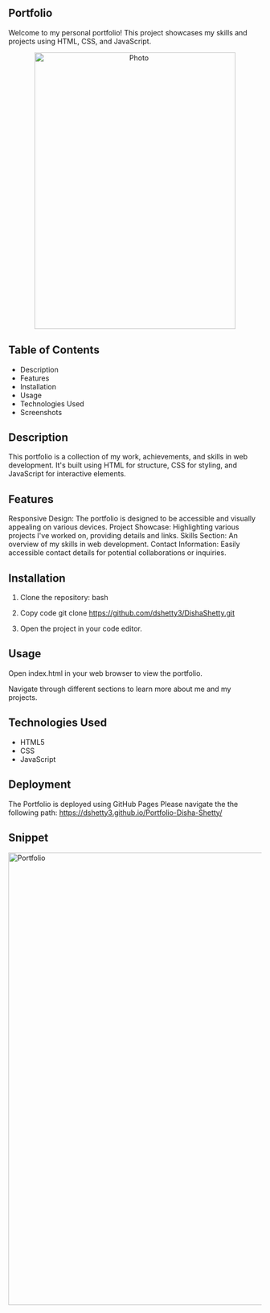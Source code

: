 ## Portfolio

Welcome to my personal portfolio! This project showcases my skills and projects using HTML, CSS, and JavaScript.

<div align="center">
  <img src="./img/Photo.jpg" alt="Photo" height="550" width="400" />
</div>

## Table of Contents

- Description
- Features
- Installation
- Usage
- Technologies Used
- Screenshots

## Description
This portfolio is a collection of my work, achievements, and skills in web development. It's built using HTML for structure, CSS for styling, and JavaScript for interactive elements.

## Features
Responsive Design: The portfolio is designed to be accessible and visually appealing on various devices.
Project Showcase: Highlighting various projects I've worked on, providing details and links.
Skills Section: An overview of my skills in web development.
Contact Information: Easily accessible contact details for potential collaborations or inquiries.


## Installation
1. Clone the repository:
bash

2. Copy code
git clone https://github.com/dshetty3/DishaShetty.git

3. Open the project in your code editor.

## Usage
Open index.html in your web browser to view the portfolio.

Navigate through different sections to learn more about me and my projects.

## Technologies Used

- HTML5
- CSS
- JavaScript

## Deployment
The Portfolio is deployed using GitHub Pages
Please navigate the the following path: https://dshetty3.github.io/Portfolio-Disha-Shetty/

## Snippet 

 <img src="./img/Portfolio.gif" alt="Portfolio" width="900" />
